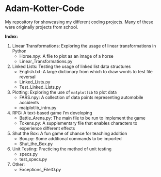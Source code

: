# Adam-Kotter-Code
My repository for showcasing my different coding projects. Many of these were originally 
projects from school.

**Index:**

1. Linear Transformations: Exploring the usage of linear transformations in Python
   - Horse.npy: A file to plot as an image of a horse
   - Linear_Transformations.py
2. Linked Lists: Testing the usage of linked list data structures
   - English.txt: A large dictionary from which to draw words to test file reversal
   - Linked_Lists.py
   - Test_Linked_Lists.py
3. Plotting: Exploring the use of `matplotlib` to plot data
   - FARS.npy: A collection of data points representing automobile accidents
   - matplotlib_intro.py
4. RPG: A text-based game I'm developing
   - Battle_Arena.py: The main file to be run to implement the game
   - Tokens.py: A supplementary file that enables characters to experience different effects
5. Shut the Box: A fun game of chance for teaching addition
   - Box.py: Some additional commands to be imported
   - Shut_the_Box.py
6. Unit Testing: Practicing the method of unit testing
   - specs.py
   - test_specs.py
7. Other:
   - Exceptions_FileIO.py
